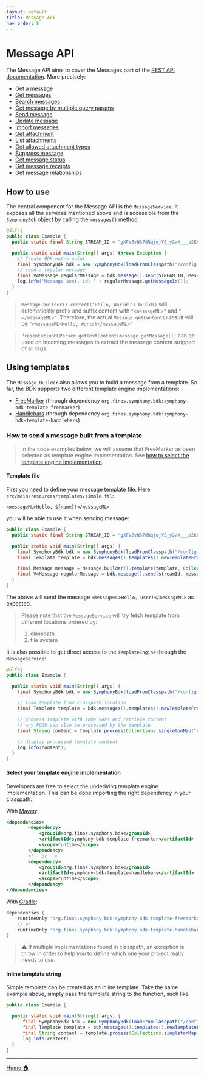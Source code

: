 ```yaml
---
layout: default
title: Message API
nav_order: 8
---
```


# Message API

The Message API aims to cover the Messages part of the [REST API documentation](https://developers.symphony.com/restapi/main/messages).
More precisely:
* [Get a message](https://developers.symphony.com/restapi/main/messages/get-message-v1)
* [Get messages](hhttps://developers.symphony.com/restapi/main/messages/messages-v4)
* [Search messages](https://developers.symphony.com/restapi/main/messages/message-search-post)
* [Get message by multiple query params](https://developers.symphony.com/restapi/main/messages/message-search-get)
* [Send message](https://developers.symphony.com/restapi/main/messages/create-message-v4)
* [Update message](https://developers.symphony.com/restapi/main/messages/update-message-v4)
* [Import messages](https://developers.symphony.com/restapi/main/messages/import-message-v4)
* [Get attachment](hhttps://developers.symphony.com/restapi/main/messages/attachment)
* [List attachments](https://developers.symphony.com/restapi/main/messages/list-attachments)
* [Get allowed attachment types](https://developers.symphony.com/restapi/main/messages/attachment-types)
* [Suppress message](hhttps://developers.symphony.com/restapi/main/messages/suppress-message)
* [Get message status](https://developers.symphony.com/restapi/main/messages/message-status)
* [Get message receipts](https://developers.symphony.com/restapi/main/messages/list-message-receipts)
* [Get message relationships](https://developers.symphony.com/restapi/main/messages/message-metadata-relationship)

## How to use
The central component for the Message API is the `MessageService`.
It exposes all the services mentioned above and is accessible from the `SymphonyBdk` object by calling the `messages()` method:
```java
@Slf4j
public class Example {
  public static final String STREAM_ID = "gXFV8vN37dNqjojYS_y2wX___o2KxfmUdA";

  public static void main(String[] args) throws Exception {
    // Create BDK entry point
    final SymphonyBdk bdk = new SymphonyBdk(loadFromClasspath("/config.yaml"));
    // send a regular message
    final V4Message regularMessage = bdk.message().send(STREAM_ID, Message.builder().content("Hello, World!").build());
    log.info("Message sent, id: " + regularMessage.getMessageId());
  }
}
```
> `Message.builder().content("Hello, World!").build()` will automatically prefix and suffix content with `"<messageML>"` and `"</messageML>"`.
> Therefore, the actual `Message.getContent()` result will be `"<messageML>Hello, World!</messageML>"`

> `PresentationMLParser.getTextContent(message.getMessage())` can be used on incoming messages to extract the message content
> stripped of all tags.
## Using templates
The `Message.Builder` also allows you to build a message from a template. So far, the BDK supports two different template
engine implementations:
- [FreeMarker](https://freemarker.apache.org/) (through dependency `org.finos.symphony.bdk:symphony-bdk-template-freemarker`)
- [Handlebars](https://github.com/jknack/handlebars.java) (through dependency `org.finos.symphony.bdk:symphony-bdk-template-handlebars`)

### How to send a message built from a template
> In the code examples below, we will assume that FreeMarker as been selected as template engine implementation.
> See [how to select the template engine implementation](#select-your-template-engine-implementation).

#### Template file

First you need to define your message template file. Here `src/main/resources/templates/simple.ftl`:
```
<messageML>Hello, ${name}!</messageML>
```
you will be able to use it when sending message:
```java
public class Example {
  public static final String STREAM_ID = "gXFV8vN37dNqjojYS_y2wX___o2KxfmUdA";

  public static void main(String[] args) {
    final SymphonyBdk bdk = new SymphonyBdk(loadFromClasspath("/config.yaml"));
    final Template template = bdk.messages().templates().newTemplateFromClasspath("/templates/simple.ftl");

    final Message message = Message.builder().template(template, Collections.singletonMap("name", "User")).build();
    final V4Message regularMessage = bdk.message().send(streamId, message);
  }
}
```
The above will send the message `<messageML>Hello, User!</messageML>` as expected.

> Please note that the `MessageService` will try fetch template from different locations ordered by:
> 1. classpath
> 2. file system

It is also possible to get direct access to the `TemplateEngine` through the `MessageService`:
```java
@Slf4j
public class Example {

  public static void main(String[] args) {
    final SymphonyBdk bdk = new SymphonyBdk(loadFromClasspath("/config.yaml"));

    // load template from classpath location
    final Template template = bdk.messages().templates().newTemplateFromClasspath("/complex-message.ftl");

    // process template with some vars and retrieve content
    // any POJO can also be processed by the template
    final String content = template.process(Collections.singletonMap("name", "Freemarker"));

    // display processed template content
    log.info(content);
  }
}
```

#### Select your template engine implementation
Developers are free to select the underlying template engine implementation. This can be done importing the right
dependency in your classpath.

With [Maven](./getting-started.html#maven-based-project):
```xml
<dependencies>
        <dependency>
            <groupId>org.finos.symphony.bdk</groupId>
            <artifactId>symphony-bdk-template-freemarker</artifactId>
            <scope>runtime</scope>
        </dependency>
        <!-- or -->
        <dependency>
            <groupId>org.finos.symphony.bdk</groupId>
            <artifactId>symphony-bdk-template-handlebars</artifactId>
            <scope>runtime</scope>
        </dependency>
</dependencies>
```
With [Gradle](./getting-started.html#gradle-based-project):
```groovy
dependencies {
    runtimeOnly 'org.finos.symphony.bdk:symphony-bdk-template-freemarker'
    // or
    runtimeOnly 'org.finos.symphony.bdk:symphony-bdk-template-handlebars'
}
```
> :warning: If multiple implementations found in classpath, an exception is throw in order to help you to define which one
> your project really needs to use.


#### Inline template string

Simple template can be created as an inline template. Take the same example above, simply pass the template string to the function, such like

```java
public class Example {

  public static void main(String[] args) {
      final SymphonyBdk bdk = new SymphonyBdk(loadFromClasspath("/config.yaml"));
      final Template template = bdk.messages().templates().newTemplateFromString("<messageML>Hello, ${name}!</messageML>");
      final String content = template.process(Collections.singletonMap("name", "Freemarker"));
      log.info(content);
  }
}
```

----
[Home :house:](./index.html)
